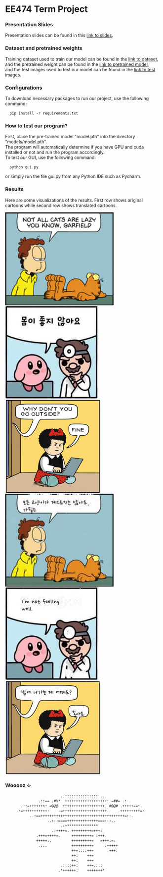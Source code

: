 # EE474 Term Project

### Presentation Slides
Presentation slides can be found in this [link to slides](https://docs.google.com/presentation/d/10BAiV_vmN-ysCRP7ZIi610oO8rMMAAeEkZvGWTK9Pvg/edit?usp=sharing).

### Dataset and pretrained weights
Training dataset used to train our model can be found in the [link to dataset](https://drive.google.com/file/d/1lHqWl2tyaK7m4G6eWnxtEyUYpn6yPXGa/view?usp=sharing), \
and the pretrained weight can be found in the [link to pretrained model](https://drive.google.com/file/d/1Ca48wsEB4P7QKYaaYZhekwAljooqAgbN/view?usp=sharing), \
and the test images used to test our model can be found in the [link to test images]().

### Configurations
To download necessary packages to run our project, use the following command:

```
  pip install -r requirements.txt
```

### How to test our program?
First, place the pre-trained model "model.pth" into the directory "models/model.pth". \
The program will automatically determine if you have GPU and cuda installed or not and run the program accordingly. \
To test our GUI, use the following command:

```
  python gui.py
```
or simply run the file gui.py from any Python IDE such as Pycharm.

### Results
Here are some visualizations of the results. First row shows original cartoons while second row shows translated cartoons.

<img src="https://github.com/WonhoZhung/ee474/blob/master/results/output_1.png?raw=true" height="300">
<img src="https://github.com/WonhoZhung/ee474/blob/master/results/output_2.png?raw=true" height="300">
<img src="https://github.com/WonhoZhung/ee474/blob/master/results/output_3.png?raw=true" height="300">

<img src="https://github.com/WonhoZhung/ee474/blob/master/results/translated_1.jpg?raw=true" height="300">
<img src="https://github.com/WonhoZhung/ee474/blob/master/results/translated_2.jpg?raw=true" height="300">
<img src="https://github.com/WonhoZhung/ee474/blob/master/results/translated_3.jpg?raw=true" height="300">



### Wooooz ↓


                             ..:::::::::::::::....
                   .::== .#%*  +++++++++++++++++++: =##= .:..
           .::=+++++++: =@@@  +++++++++++++++++++. #@@# .+++++==:.
         .:=+++++++++++:    .=++++++++++++++++++++.    .+++++++++=:
               ..:==++++++++++++++++++++++++++++++++++++++=::.
                       ..:::====++++++++++++++===:::..
                             .:+**************
                         .:++++=. +++++++++=+++:
                  .+++=++++=.     +++++++++= :+++.
                  +++++:.         +++++++++=   =+++:=:
                   .::.           +++++++++=     :+++++
                                  ++=::::++=      :+++:
                                  ++:    ++=
                                  ++:    ++=
                             .::::++:    ++=.:::
                            .*++++++:    +++++++*
                            
